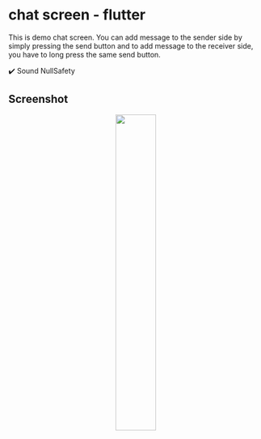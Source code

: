 # chat screen - flutter

This is demo chat screen. You can add message to the sender side by simply pressing the send button and to add message to the receiver side, you have to long press the same send button.

✔️ Sound NullSafety

## Screenshot

<p align="center">
  <img 
    width=40%
    height=40%
    src="https://user-images.githubusercontent.com/101565812/170213490-aa59512d-4d97-4cdf-9c48-5bb37c625cd4.jpg" >
</p>
